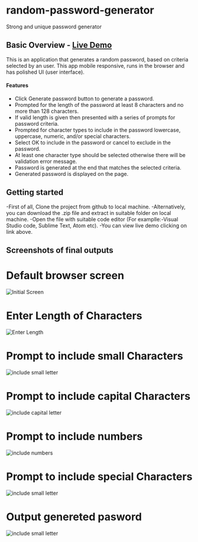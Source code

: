 # random-password-generator
Strong and unique  password generator



## Basic Overview - [Live Demo](https://marasinipradeep.github.io/random-password-generator/.)

This is  an application that generates a random password, based on criteria selected by an user. This app mobile responsive, runs in the browser and has polished UI (user interface).

#### Features

 - Click Generate password button to generate a password.
 - Prompted for the length of the password at least 8 characters and no more than 128  characters.
 - If valid length is given then presented with a series of prompts for password criteria.
 - Prompted for character types to include in the password lowercase, uppercase, numeric, and/or special characters.
 - Select OK to include in the password or cancel to exclude in the password.
 - At least one character type should be selected otherwise there will be validation error message.
 - Password is generated at the end that matches the selected criteria.
 - Generated password is displayed on the page.


 ## Getting started

-First of all, Clone the project from github to local machine.
-Alternatively, you can download the .zip file and extract in suitable folder on local machine. 
-Open the file with suitable code editor (For examplle:-Visual Studio code, Sublime Text, Atom etc).
-You can view live demo clicking on link above.

## Screenshots of final outputs

# Default browser screen  

![Initial Screen](Assets/images/screenshot/initialScreen.png)

# Enter Length of Characters

![Enter Length](Assets/images/screenshot/askingtoEnterLength.png)

# Prompt to include small Characters

![include small letter](Assets/images/screenshot/includeSmallLetter.png)

# Prompt to include capital Characters

![include capital letter](Assets/images/screenshot/includeCapitalLetter.png)

# Prompt to include numbers

![include numbers](Assets/images/screenshot/includeNumbers.png)

# Prompt to include special Characters

![include small letter](Assets/images/screenshot/includeSpecial.png)

# Output genereted pasword

![include small letter](Assets/images/screenshot/output.png)



